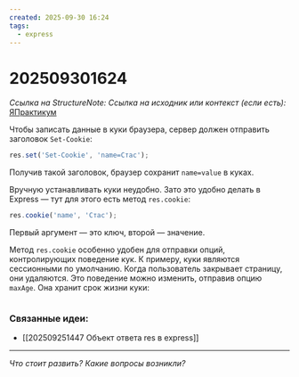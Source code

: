 ```yaml
---
created: 2025-09-30 16:24
tags:
  - express
---
```

# 202509301624
*Ссылка на StructureNote:* 
*Ссылка на исходник или контекст (если есть):* [ЯПрактикум](https://practicum.yandex.ru/learn/backend-nodejs/courses/16b47298-e20d-4fde-9619-1ab305039a00/sprints/564238/topics/511a777e-323b-4964-9150-d06eaeb48080/lessons/3d8e13d7-2dcf-49d1-aac9-2931ec400478/)

Чтобы записать данные в куки браузера, сервер должен отправить заголовок `Set-Cookie`:
```ts
res.set('Set-Cookie', 'name=Стас');
```

Получив такой заголовок, браузер сохранит `name=value` в куках.

Вручную устанавливать куки неудобно. Зато это удобно делать в Express — тут для этого есть метод `res.cookie`:
```ts
res.cookie('name', 'Стас');
```
Первый аргумент — это ключ, второй — значение.

Метод `res.cookie` особенно удобен для отправки опций, контролирующих поведение кук. К примеру, куки являются сессионными по умолчанию. Когда пользователь закрывает страницу, они удаляются. Это поведение можно изменить, отправив опцию `maxAge`. Она хранит срок жизни куки:
```ts

```

### Связанные идеи:
* [[202509251447 Объект ответа res в express]]
---

*Что стоит развить? Какие вопросы возникли?*